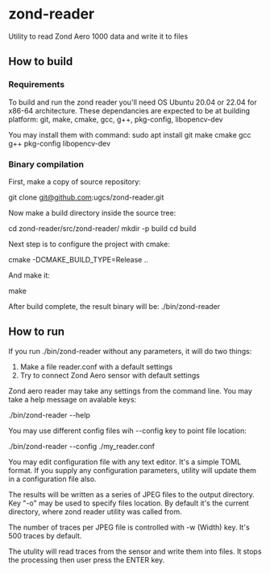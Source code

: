 # zond-reader
Utility to read Zond Aero 1000 data and write it to files

## How to build

### Requirements

To build and run the zond reader you'll need OS Ubuntu 20.04 or 22.04 for x86-64 architecture.
These dependancies are expected to be at building platform: git, make, cmake, gcc, g++, pkg-config, libopencv-dev

You may install them with command: sudo apt install git make cmake gcc g++ pkg-config libopencv-dev

### Binary compilation

First, make a copy of source repository:

git clone git@github.com:ugcs/zond-reader.git

Now make a build directory inside the source tree:

cd zond-reader/src/zond-reader/
mkdir -p build
cd build

Next step is to configure the project with cmake:

cmake -DCMAKE_BUILD_TYPE=Release ..

And make it:

make

After build complete, the result binary will be: ./bin/zond-reader

## How to run

If you run ./bin/zond-reader without any parameters, it will do two things:

1. Make a file reader.conf with a default settings
1. Try to connect Zond Aero sensor with default settings

Zond aero reader may take any settings from the command line. You may take a help message on avalable keys:

./bin/zond-reader --help

You may use different config files wih --config key to point file location:

./bin/zond-reader --config ./my_reader.conf

You may edit configuration file with any text editor. It's a simple TOML format.
If you supply any configuration parameters, utility will update them in a configuration file also.

The results will be written as a series of JPEG files to the output directory. Key "-o" may be used to specify files location.
By default it's the current directory, where zond reader utility was called from.

The number of traces per JPEG file is controlled with -w (Width) key. It's 500 traces by default.

The utulity will read traces from the sensor and write them into files. It stops the processing then user press the ENTER key.
 
